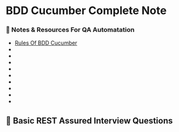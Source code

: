 
# BDD Cucumber Complete Note
<h3 align="left">📒 Notes & Resources For QA Automatation</h3>

<ul>
   <li><a href="https://github.com/shreenibassamal/hashnodeBlog-AutomationTesting-BDD/blob/main/cmgube7tg000202l5b0pj36os.md">Rules Of BDD Cucumber</a></li>
    <li><a href=""></a></li> 
     <li><a href=""></a></li> 
      <li><a href=""></a></li> 
       <li><a href=""></a></li> 
        <li><a href=""></a></li> 
         <li><a href=""></a></li> 
          <li><a href=""></a></li> 
           <li><a href=""></a></li>
    <li><a href=""></a></li>
  
</ul>

## 🔹 **Basic REST Assured Interview Questions**
